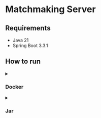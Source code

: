 # Matchmaking Server


## Requirements

- Java 21
- Spring Boot 3.3.1

## How to run

<details close>
  <summary>
    <h3>
      Docker    
    </h3>
  </summary>

To run the application, ensure that Docker is installed on your machine.
Then, execute the commands in the specified order.
1. **Create match-making folder in your machine**


2. **Create and copy the .env file into the match-making folder**

   .env file content

 ```.env
DB_URL=<your-databse-url>
DB_USERNAME=<your-databse-username>
DB_PASSWORD=<your-databse-password>
SECURITY_TOKEN_ACCESS_SECRET_KEY=<repalce-with-generated-secret-koy-for-access-token>
SECURITY_TOKEN_ACCESS_TIME=<access-token-valid-time-in-millieseconds>
SECURITY_TOKEN_REFRESH_SECRET_KEY=<repalce-with-generated-secret-koy-for-refresh-token>
SECURITY_TOKEN_REFRESH_TIME=<refresht-token-valid-time-in-millieseconds>
```

3. **Pull the Docker Image**

```sh
docker pull nazarovv2/match-making:latest
```

4. **Start the Application**

```sh
docker-compose up -d match-making-app
```

</details>

<details close>
  <summary>
    <h3>
      Jar    
    </h3>
  </summary>
    
1. **Clone the repository:**

    ```sh
    git clone https://github.com/nazarovctrl/match-making.git
    cd match-making
    ```
2. **Paste the .env file into  match-making folder**

    .env file content
   
    ```.env
    DB_URL=<your-databse-url>
    DB_USERNAME=<your-databse-username>
    DB_PASSWORD=<your-databse-password>
    SECURITY_TOKEN_ACCESS_SECRET_KEY=<repalce-with-generated-secret-koy-for-access-token>
    SECURITY_TOKEN_ACCESS_TIME=<access-token-valid-time-in-millieseconds>
    SECURITY_TOKEN_REFRESH_SECRET_KEY=<repalce-with-generated-secret-koy-for-refresh-token>
    SECURITY_TOKEN_REFRESH_TIME=<refresht-token-valid-time-in-millieseconds>
    ```
4. **Build the project:**

    Use Maven to build the project.

    ```sh
    mvn clean install
    ```

5. **Run the application:**

    To run the application, make sure you have Java 21 installed
    
    ```sh
    java -jar target/match-making-0.0.1-SNAPSHOT.jar
    ```

</details>
